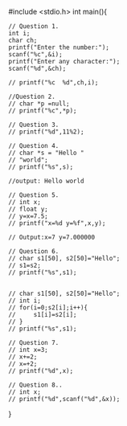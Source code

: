 #include <stdio.h>
int main(){

    // Question 1.
    int i;
    char ch;
    printf("Enter the number:");
    scanf("%c",&i);
    printf("Enter any character:");
    scanf("%d",&ch);

    // printf("%c  %d",ch,i);

    //Question 2.
    // char *p =null;
    // printf("%c",*p);

    // Question 3.
    // printf("%d",11%2);

    // Question 4.
    // char *s = "Hello "
    // "world";
    // printf("%s",s);

    //output: Hello world

    // Question 5.
    // int x;
    // float y;
    // y=x=7.5;
    // printf("x=%d y=%f",x,y);

    // Output:x=7 y=7.000000

    // Question 6.
    // char s1[50], s2[50]="Hello";
    // s1=s2;
    // printf("%s",s1);


    // char s1[50], s2[50]="Hello";
    // int i;
    // for(i=0;s2[i];i++){
    //     s1[i]=s2[i];
    // }
    // printf("%s",s1);

    // Question 7.
    // int x=3;
    // x+=2;
    // x=+2;
    // printf("%d",x);

    // Question 8..
    // int x;
    // printf("%d",scanf("%d",&x));


}
